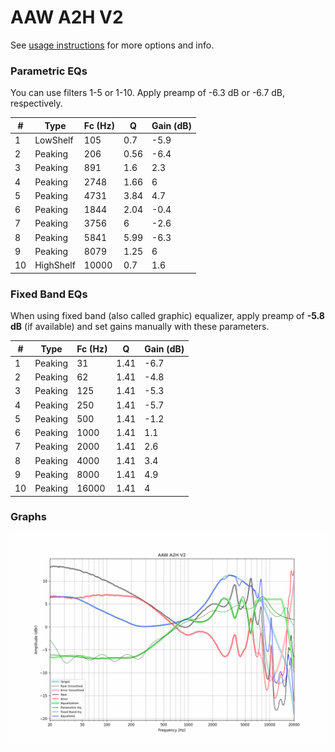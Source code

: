 # AAW A2H V2
See [usage instructions](https://github.com/jaakkopasanen/AutoEq#usage) for more options and info.

### Parametric EQs
You can use filters 1-5 or 1-10. Apply preamp of -6.3 dB or -6.7 dB, respectively.

|   # | Type      |   Fc (Hz) |    Q |   Gain (dB) |
|-----|-----------|-----------|------|-------------|
|   1 | LowShelf  |       105 | 0.7  |        -5.9 |
|   2 | Peaking   |       206 | 0.56 |        -6.4 |
|   3 | Peaking   |       891 | 1.6  |         2.3 |
|   4 | Peaking   |      2748 | 1.66 |         6   |
|   5 | Peaking   |      4731 | 3.84 |         4.7 |
|   6 | Peaking   |      1844 | 2.04 |        -0.4 |
|   7 | Peaking   |      3756 | 6    |        -2.6 |
|   8 | Peaking   |      5841 | 5.99 |        -6.3 |
|   9 | Peaking   |      8079 | 1.25 |         6   |
|  10 | HighShelf |     10000 | 0.7  |         1.6 |

### Fixed Band EQs
When using fixed band (also called graphic) equalizer, apply preamp of **-5.8 dB** (if available) and set gains manually with these parameters.

|   # | Type    |   Fc (Hz) |    Q |   Gain (dB) |
|-----|---------|-----------|------|-------------|
|   1 | Peaking |        31 | 1.41 |        -6.7 |
|   2 | Peaking |        62 | 1.41 |        -4.8 |
|   3 | Peaking |       125 | 1.41 |        -5.3 |
|   4 | Peaking |       250 | 1.41 |        -5.7 |
|   5 | Peaking |       500 | 1.41 |        -1.2 |
|   6 | Peaking |      1000 | 1.41 |         1.1 |
|   7 | Peaking |      2000 | 1.41 |         2.6 |
|   8 | Peaking |      4000 | 1.41 |         3.4 |
|   9 | Peaking |      8000 | 1.41 |         4.9 |
|  10 | Peaking |     16000 | 1.41 |         4   |

### Graphs
![](./AAW%20A2H%20V2.png)
